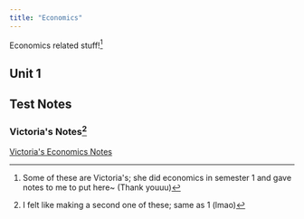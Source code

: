 ```yaml
---
title: "Economics"
---
```


Economics related stuff![^1]

## Unit 1


## Test Notes


### Victoria's Notes[^2]

[Victoria's Economics Notes](vic-economics.md)


[^1]: Some of these are Victoria's; she did economics in semester 1 and gave notes to me to put here~ (Thank youuu)
[^2]: I felt like making a second one of these; same as 1 (lmao)
